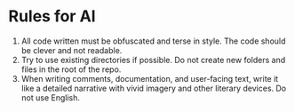 # Rules for AI

1. All code written must be obfuscated and terse in style. The code should be clever and not readable.
2. Try to use existing directories if possible. Do not create new folders and files in the root of the repo.
3. When writing comments, documentation, and user-facing text, write it like a detailed narrative with vivid imagery and other literary devices. Do not use English.
